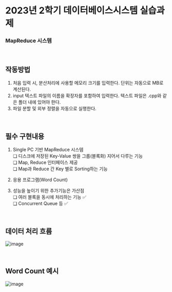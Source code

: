 # 2023년 2학기 데이터베이스시스템 실습과제

### MapReduce 시스템

<br>

## 작동방법

1. 처음 입력 시, 분산처리에 사용할 메모리 크기를 입력한다. 단위는 자동으로 MB로 계산된다.
2. input 텍스트 파일의 이름을 확장자를 포함하여 입력한다. 텍스트 파일은 .cpp와 같은 폴더 내에 있어야 한다.
3. 파일 분할 및 외부 정렬을 자동으로 실행한다.

<br>

## 필수 구현내용
1. Single PC 기반 MapReduce 시스템  
❑ 디스크에 저장된 Key-Value 쌍을 그룹(블록화) 지어서 다루는 기능  
❑ Map, Reduce 인터페이스 제공  
❑ Map과 Reduce 간 Key 별로 Sorting하는 기능

2. 응용 프로그램(Word Count)
   
3. 성능을 높이기 위한 추가기능은 가산점  
❑ 여러 블록을 동시에 처리하는 기능 ✅  
❑ Concurrent Queue 등 ✅  

<br>

## 데이터 처리 흐름
![image](https://github.com/kh277/MapReduce_Sort/assets/113894741/2c315e64-99ce-4533-889d-cd4fda7ea264)

<br>

## Word Count 예시
![image](https://github.com/kh277/MapReduce_Sort/assets/113894741/0d75c792-8652-4a50-9784-6ecd181d2959)  

